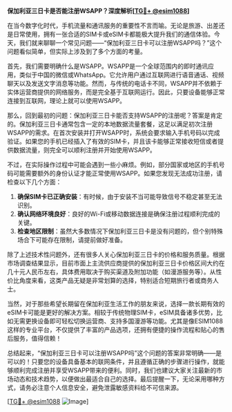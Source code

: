 **保加利亚三日卡是否能注册WSAPP？深度解析[[TG💪+ @esim1088](https://t.me/s/esim1088)]**

在当今数字化时代，手机流量和通讯服务的重要性不言而喻。无论是旅游、出差还是日常使用，拥有一张合适的SIM卡或eSIM卡都能极大提升我们的通信体验。今天，我们就来聊聊一个常见问题——“保加利亚三日卡可以注册WSAPP吗？”这个问题看似简单，但实际上涉及到了多个方面的考量。

首先，我们需要明确什么是WSAPP。WSAPP是一个全球范围内的即时通讯应用，类似于中国的微信或WhatsApp。它允许用户通过互联网进行语音通话、视频聊天以及发送文字消息等功能。然而，与传统的电话卡不同，WSAPP并不依赖于实体运营商提供的网络服务，而是完全基于互联网运行。因此，只要设备能够正常连接到互联网，理论上就可以使用WSAPP。

那么，回到最初的问题：保加利亚三日卡能否支持WSAPP的注册呢？答案是肯定的。保加利亚三日卡通常包含一定的本地数据流量套餐，这足以满足初次注册WSAPP的需求。在首次安装并打开WSAPP时，系统会要求输入手机号码以完成验证。如果您的手机已经插入了有效的SIM卡，并且该卡能够正常接收短信或者提供数据流量，则完全可以顺利注册并开始使用WSAPP。

不过，在实际操作过程中可能会遇到一些小麻烦。例如，部分国家或地区的手机号码可能需要额外的身份认证才能正常使用WSAPP。如果您发现无法成功注册，请检查以下几个方面：

1. **确保SIM卡已正确安装**：有时候，由于安装不当可能导致信号不稳定甚至无法识别。
2. **确认网络环境良好**：良好的Wi-Fi或移动数据连接是确保注册过程顺利完成的关键。
3. **检查地区限制**：虽然大多数情况下保加利亚三日卡是没有问题的，但个别特殊场合下可能存在限制，请提前做好准备。

除了上述技术性问题外，还有很多人关心保加利亚三日卡的价格和服务质量。根据市场调查结果显示，目前市面上主流供应商提供的保加利亚三日卡价格区间大约在几十元人民币左右，具体费用取决于购买渠道及附加功能（如漫游服务等）。从性价比角度来看，这类产品无疑是非常划算的选择，特别适合短期旅行者或商务人士。

当然，对于那些希望长期留在保加利亚生活工作的朋友来说，选择一款长期有效的eSIM卡可能是更好的解决方案。相较于传统物理SIM卡，eSIM具备诸多优势，比如无需更换设备即可轻松切换运营商、支持多国漫游等功能。尤其是像ESIM1088这样的专业平台，不仅提供了丰富的产品选项，还拥有便捷的操作流程和贴心的售后服务，值得信赖！

总结起来，“保加利亚三日卡可以注册WSAPP吗”这个问题的答案非常明确——是可以的！只要您的设备具备基本的联网条件，并且遵循正确的步骤进行操作，就能够顺利完成注册并享受WSAPP带来的便利。同时，我们也建议大家关注最新的市场动态和技术趋势，以便做出最适合自己的选择。最后提醒一下，无论采用哪种方式，请务必注意个人信息安全，避免泄露敏感资料给不可信来源。

[[TG💪+ @esim1088](https://t.me/s/esim1088) ![Image](https://i.postimg.cc/4NQfJmqS/Snipaste-2025-05-13-00-14-12.png)]